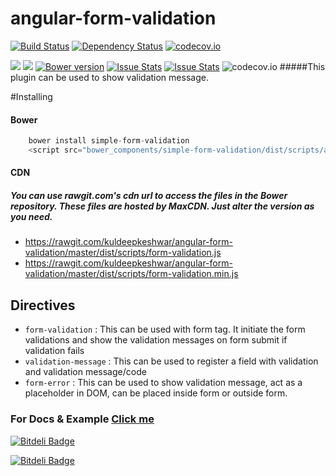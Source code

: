 # angular-form-validation
[![Build Status](https://travis-ci.org/angular-libs/angular-form-validation.svg?branch=master)](https://travis-ci.org/angular-libs/angular-form-validation)
[![Dependency Status](https://gemnasium.com/kuldeepkeshwar/angular-form-validation.svg)](https://gemnasium.com/kuldeepkeshwar/angular-form-validation)
[![codecov.io](https://codecov.io/github/kuldeepkeshwar/angular-form-validation/coverage.svg?branch=master)](https://codecov.io/github/kuldeepkeshwar/angular-form-validation?branch=master)

<a href="https://codeclimate.com/github/kuldeepkeshwar/angular-form-validation"><img src="https://codeclimate.com/github/kuldeepkeshwar/angular-form-validation/badges/gpa.svg" /></a>
<a href="https://codeclimate.com/github/kuldeepkeshwar/angular-form-validation/coverage"><img src="https://codeclimate.com/github/kuldeepkeshwar/angular-form-validation/badges/coverage.svg" /></a>
[![Bower version](https://badge.fury.io/bo/simple-form-validation.svg)](https://badge.fury.io/bo/simple-form-validation)
[![Issue Stats](http://issuestats.com/github/kuldeepkeshwar/angular-form-validation/badge/pr)](http://issuestats.com/github/kuldeepkeshwar/angular-form-validation)
[![Issue Stats](http://issuestats.com/github/kuldeepkeshwar/angular-form-validation/badge/issue)](http://issuestats.com/github/kuldeepkeshwar/angular-form-validation)
![codecov.io](https://codecov.io/github/kuldeepkeshwar/angular-form-validation/branch.svg?branch=master)
#####This plugin can be used to show validation message.


#Installing
#### Bower
```javascript
    bower install simple-form-validation
    <script src="bower_components/simple-form-validation/dist/scripts/angular-form-validation.js"></script>
```
#### CDN

##### You can use rawgit.com's cdn url to access the files in the Bower repository. These files are hosted by MaxCDN. Just alter the version as you need.

* https://rawgit.com/kuldeepkeshwar/angular-form-validation/master/dist/scripts/form-validation.js
* https://rawgit.com/kuldeepkeshwar/angular-form-validation/master/dist/scripts/form-validation.min.js

## Directives
* `form-validation` : This can be used with form tag. It initiate the form validations and show the validation messages on form submit if validation fails
* `validation-message` : This can be used to register a field with validation and validation message/code
* `form-error` : This can be used to show validation message, act as a placeholder in DOM, can be placed inside form or outside form.

### For Docs & Example [Click me](http://kuldeepkeshwar.github.io/angular-form-validation)
[![Bitdeli Badge](https://d2weczhvl823v0.cloudfront.net/kuldeepkeshwar/angular-form-validation/trend.png)](https://bitdeli.com/free "Bitdeli Badge")


[![Bitdeli Badge](https://d2weczhvl823v0.cloudfront.net/angular-libs/angular-form-validation/trend.png)](https://bitdeli.com/free "Bitdeli Badge")

